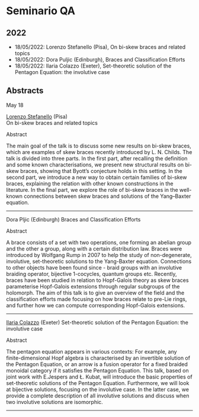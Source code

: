 # Seminario QA


## 2022

*   18/05/2022: Lorenzo Stefanello (Pisa), On bi-skew braces and related topics
*   18/05/2022: Dora Puljic (Edinburgh), Braces and Classification Efforts
*   18/05/2022: Ilaria Colazzo (Exeter), Set-theoretic solution of the Pentagon Equation: the involutive case


## Abstracts

May 18

[Lorenzo Stefanello](https://people.dm.unipi.it/stefanello/) (Pisa)  
On bi-skew braces and related topics

Abstract  

The main goal of the talk is to discuss some new results on bi-skew braces, 
which are examples of skew braces recently introduced by L. N. Childs. 
The talk is divided into three parts.
In the first part, after recalling the definition and some known 
characterisations, we present new structural results on bi-skew braces, 
showing that Byott’s conjecture holds in this setting.
In the second part, we introduce a new way to obtain certain families 
of bi-skew braces, explaining the relation with other known constructions in the literature. 
In the final part, we explore the role of bi-skew braces in the well-known connections 
between skew braces and solutions of the Yang–Baxter equation.

* * *

Dora Pljic (Edinburgh)
Braces and Classification Efforts

Abstract  

A brace consists of a set with two operations, one forming an abelian group 
and the other a group, along with a certain distribution law. 
Braces were introduced by Wolfgang Rump in 2007 to help the 
study of non-degenerate, involutive, set-theoretic solutions to the Yang-Baxter equation. 
Connections to other objects have been found since - braid groups with an 
involutive braiding operator, bijective 1-cocycles, quantum groups etc. 
Recently, braces have been studied in relation to Hopf-Galois theory as skew braces 
parameterise Hopf-Galois extensions through regular subgroups of the holomorph. 
The aim of this talk is to give an overview of the field and the classification 
efforts made focusing on how braces relate to pre-Lie rings, and further 
how we can compute corresponding Hopf-Galois extensions.
* * *


[Ilaria Colazzo](https://www.ilariacolazzo.info) (Exeter)
Set-theoretic solution of the Pentagon Equation: the involutive case

Abstract  

The pentagon equation appears in various contexts:  For example, any finite-dimensional Hopf algebra is characterised by an invertible solution of the Pentagon Equation, or an arrow is a fusion operator for a fixed braided monoidal category if it satisfies the Pentagon Equation. 
This talk, based on joint work with E.Jespers and Ł. Kubat, will introduce the basic properties of set-theoretic solutions of the Pentagon Equation. Furthermore, we will look at bijective solutions, focusing on the involutive case. In the latter case, we provide a complete description of all involutive solutions and discuss when two involutive solutions are isomorphic.
* * *

